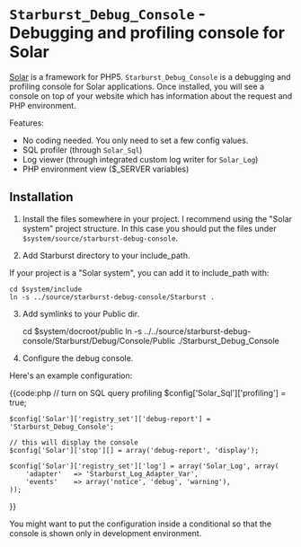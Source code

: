 `Starburst_Debug_Console` - Debugging and profiling console for Solar
=====================================================================

[Solar][] is a framework for PHP5. `Starburst_Debug_Console` is a debugging and
profiling console for Solar applications. Once installed, you will see a console
on top of your website which has information about the request and PHP environment.

Features:

* No coding needed. You only need to set a few config values.
* SQL profiler (through `Solar_Sql`)
* Log viewer (through integrated custom log writer for `Solar_Log`)
* PHP environment view ($_SERVER variables)

[Solar]: http://solarphp.com

## Installation

1. Install the files somewhere in your project. I recommend using the
"Solar system" project structure. In this case you should put the files under
`$system/source/starburst-debug-console`.

2. Add Starburst directory to your include_path.

If your project is a "Solar system", you can add it to include_path with:

    cd $system/include
    ln -s ../source/starburst-debug-console/Starburst .

3. Add symlinks to your Public dir.

    cd $system/docroot/public
    ln -s ../../source/starburst-debug-console/Starburst/Debug/Console/Public ./Starburst_Debug_Console

4. Configure the debug console.

Here's an example configuration:

{{code:php
    // turn on SQL query profiling
    $config['Solar_Sql']['profiling'] = true;
    
    $config['Solar']['registry_set']['debug-report'] = 'Starburst_Debug_Console';
    
    // this will display the console
    $config['Solar']['stop'][] = array('debug-report', 'display');
    
    $config['Solar']['registry_set']['log'] = array('Solar_Log', array(
        'adapter'   => 'Starburst_Log_Adapter_Var',
        'events'    => array('notice', 'debug', 'warning'),
    ));
}}

You might want to put the configuration inside a conditional so that the console
is shown only in development environment.